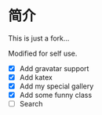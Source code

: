 # 简介

This is just a fork...

Modified for self use.

- [x] Add gravatar support
- [x] Add katex
- [x] Add my special gallery
- [x] Add some funny class
- [ ] Search

